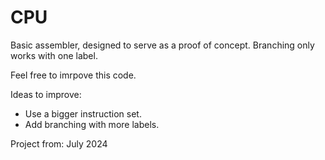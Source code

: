 # CPU
Basic assembler, designed to serve as a proof of concept. Branching only works with one label.

Feel free to imrpove this code.

Ideas to improve:
- Use a bigger instruction set.
- Add branching with more labels.

Project from: July 2024
